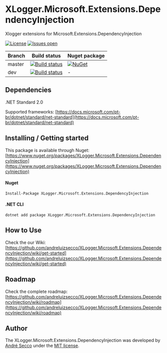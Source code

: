 # XLogger.Microsoft.Extensions.DependencyInjection
Xlogger extensions for Microsoft.Extensions.DependencyInjection

[![License](https://img.shields.io/github/license/andreluizsecco/xlogger.Microsoft.Extensions.DependencyInjection.svg)](LICENSE)
[![Issues open](https://img.shields.io/github/issues/andreluizsecco/xlogger.Microsoft.Extensions.DependencyInjection.svg)](https://github.com/andreluizsecco/XLogger.Microsoft.Extensions.DependencyInjection/issues)

Branch | Build status | Nuget package
-------|-------|--------------
master | [![Build status](https://ci.appveyor.com/api/projects/status/wdj8524g35l3q1i8/branch/master?svg=true)](https://ci.appveyor.com/project/andreluizsecco/xlogger-microsoft-extensions-dependencyinjection-q77n6/branch/master)|[![NuGet](https://img.shields.io/nuget/v/XLogger.Microsoft.Extensions.DependencyInjection.svg?style=flat-square&label=nuget)](https://www.nuget.org/packages/XLogger.Microsoft.Extensions.DependencyInjection/)
dev | [![Build status](https://ci.appveyor.com/api/projects/status/i8aps0o1gvpe7hq3/branch/dev?svg=true)](https://ci.appveyor.com/project/andreluizsecco/xlogger-microsoft-extensions-dependencyinjection/branch/dev)|-

## Dependencies
.NET Standard 2.0

Supported frameworks: [https://docs.microsoft.com/pt-br/dotnet/standard/net-standard](https://docs.microsoft.com/pt-br/dotnet/standard/net-standard)

## Installing / Getting started

This package is available through Nuget: [https://www.nuget.org/packages/XLogger.Microsoft.Extensions.DependencyInjection](https://www.nuget.org/packages/XLogger.Microsoft.Extensions.DependencyInjection)

#### Nuget
```
Install-Package XLogger.Microsoft.Extensions.DependencyInjection
```

#### .NET CLI
```
dotnet add package XLogger.Microsoft.Extensions.DependencyInjection
```
## How to Use

Check the our Wiki: [https://github.com/andreluizsecco/XLogger.Microsoft.Extensions.DependencyInjection/wiki/get-started](https://github.com/andreluizsecco/XLogger.Microsoft.Extensions.DependencyInjection/wiki/get-started)

## Roadmap

Check the complete roadmap: [https://github.com/andreluizsecco/XLogger.Microsoft.Extensions.DependencyInjection/wiki/roadmap](https://github.com/andreluizsecco/XLogger.Microsoft.Extensions.DependencyInjection/wiki/roadmap)

## Author

The XLogger.Microsoft.Extensions.DependencyInjection was developed by [André Secco](http://andresecco.com.br) under the [MIT license](LICENSE).
